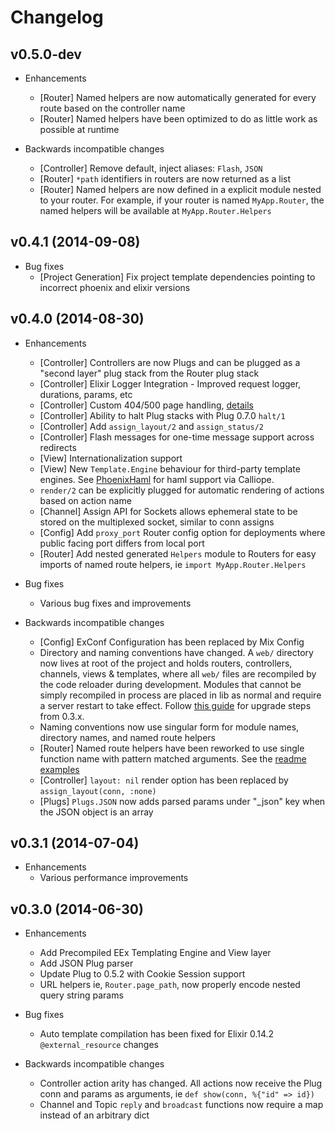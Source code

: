 # Changelog

## v0.5.0-dev

* Enhancements
  * [Router] Named helpers are now automatically generated for every route based on the controller name
  * [Router] Named helpers have been optimized to do as little work as possible at runtime

* Backwards incompatible changes
  * [Controller] Remove default, inject aliases: `Flash`, `JSON`
  * [Router] `*path` identifiers in routers are now returned as a list
  * [Router] Named helpers are now defined in a explicit module nested to your router. For example, if your router is named `MyApp.Router`, the named helpers will be available at `MyApp.Router.Helpers`


## v0.4.1 (2014-09-08)

* Bug fixes
  * [Project Generation] Fix project template dependencies pointing to incorrect phoenix and elixir versions


## v0.4.0 (2014-08-30)

* Enhancements
  * [Controller] Controllers are now Plugs and can be plugged as a "second layer" plug stack from the Router plug stack
  * [Controller] Elixir Logger Integration - Improved request logger, durations, params, etc
  * [Controller] Custom 404/500 page handling, [details](https://github.com/phoenixframework/phoenix/blob/0b6bdffab45fc46bc1455860f2d3971d0224eeb5/README.md#custom-not-found-and-error-pages)
  * [Controller] Ability to halt Plug stacks with Plug 0.7.0 `halt/1`
  * [Controller] Add `assign_layout/2` and `assign_status/2`
  * [Controller] Flash messages for one-time message support across redirects
  * [View] Internationalization support
  * [View] New `Template.Engine` behaviour for third-party template engines. See [PhoenixHaml](https://github.com/chrismccord/phoenix_haml) for haml support via Calliope.
  * `render/2` can be explicitly plugged for automatic rendering of actions based on action name
  * [Channel] Assign API for Sockets allows ephemeral state to be stored on the multiplexed socket, similar to conn assigns
  * [Config] Add `proxy_port` Router config option for deployments where public facing port differs from local port
  * [Router] Add nested generated `Helpers` module to Routers for easy imports of named route helpers, ie `import MyApp.Router.Helpers`


* Bug fixes
  * Various bug fixes and improvements

* Backwards incompatible changes
  * [Config] ExConf Configuration has been replaced by Mix Config
  * Directory and naming conventions have changed. A `web/` directory now lives at root of the project and holds routers, controllers, channels, views & templates, where all `web/` files are recompiled by the code reloader during development. Modules that cannot be simply recompiled in process are placed in lib as normal and require a server restart to take effect. Follow [this guide](https://gist.github.com/dgoldie/2fdc90fe09ecdddb78f4) for upgrade steps from 0.3.x.
  * Naming conventions now use singular form for module names, directory names, and named route helpers
  * [Router] Named route helpers have been reworked to use single function name with pattern matched arguments. See the [readme  examples](https://github.com/phoenixframework/phoenix/blob/0b6bdffab45fc46bc1455860f2d3971d0224eeb5/README.md#resources)
  * [Controller] `layout: nil` render option has been replaced by `assign_layout(conn, :none)`
  * [Plugs] `Plugs.JSON` now adds parsed params under "_json" key when the JSON object is an array


## v0.3.1 (2014-07-04)
* Enhancements
  * Various performance improvements

## v0.3.0 (2014-06-30)

* Enhancements
  * Add Precompiled EEx Templating Engine and View layer
  * Add JSON Plug parser
  * Update Plug to 0.5.2 with Cookie Session support
  * URL helpers ie, `Router.page_path`, now properly encode nested query string params

* Bug fixes
  * Auto template compilation has been fixed for Elixir 0.14.2 `@external_resource` changes

* Backwards incompatible changes
  * Controller action arity has changed. All actions now receive the Plug conn and params as arguments, ie `def show(conn, %{"id" => id})`
  * Channel and Topic `reply` and `broadcast` functions now require a map instead of an arbitrary dict

